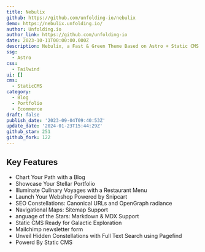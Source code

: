 ```yaml
---
title: Nebulix
github: https://github.com/unfolding-io/nebulix
demo: https://nebulix.unfolding.io/
author: Unfolding.io
author_link: https://github.com/unfolding-io
date: 2023-10-11T00:00:00.000Z
description: Nebulix, a Fast & Green Theme Based on Astro + Static CMS + Snipcart
ssg:
  - Astro
css:
  - Tailwind
ui: []
cms:
  - StaticCMS
category:
  - Blog
  - Portfolio
  - Ecommerce
draft: false
publish_date: '2023-09-04T09:40:53Z'
update_date: '2024-01-23T15:44:29Z'
github_star: 251
github_fork: 122
---
```

## Key Features

- Chart Your Path with a Blog
- Showcase Your Stellar Portfolio
- Illuminate Culinary Voyages with a Restaurant Menu
- Launch Your Webshop Powered by Snipcart
- SEO Constellations: Canonical URLs and OpenGraph radiance
- Navigational Maps: Sitemap Support
- anguage of the Stars: Markdown & MDX Support
- Static CMS Ready for Galactic Exploration
- Mailchimp newsletter form
- Unveil Hidden Constellations with Full Text Search using Pagefind
- Powerd By Static CMS
